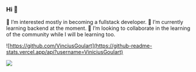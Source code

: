 ### Hi 👋 

👀 I’m interested mostly in becoming a fullstack developer. 
🌱 I’m currently learning backend at the moment.
💞️ I’m looking to collaborate in the learning of the community while I will be learning too. 

![https://github.com/VinciusGoulart](https://github-readme-stats.vercel.app/api?username=ViniciusGoulart)

[<img src="https://img.shields.io/badge/linkedin-%230077B5.svg?&style=for-the-badge&logo=linkedin&logoColor=white" />](https://www.linkedin.com/in/vinicius-goulart-996334268/)
